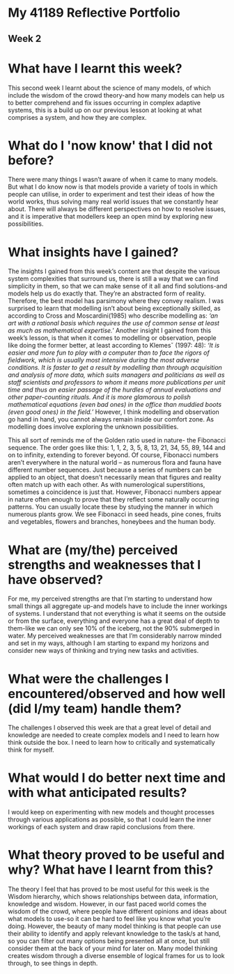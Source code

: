 # My 41189 Reflective Portfolio

## Week 2

# What have I learnt this week?
This second week I learnt about the science of many models, of which include the wisdom of the crowd theory-and how many models can help us to better comprehend and fix issues occurring in complex adaptive systems, this is a build up on our previous lesson at looking at what comprises a system, and how they are complex. 

# What do I 'now know' that I did not before?
There were many things I wasn’t aware of when it came to many models. But what I do know now is that models provide a variety of tools in which people can utilise, in order to experiment and test their ideas of how the world works, thus solving many real world issues that we constantly hear about. There will always be different perspectives on how to resolve issues, and it is imperative that modellers keep an open mind by exploring new possibilities. 

# What insights have I gained?
The insights I gained from this week’s content are that despite the various system complexities that surround us, there is still a way that we can find simplicity in them, so that we can make sense of it all and find solutions-and models help us do exactly that. They’re an abstracted form of reality. Therefore, the best model has parsimony where they convey realism. I was surprised to learn that modelling isn’t about being exceptionally skilled, as according to Cross and Moscardini(1985) who describe modelling as: *‘an art with a rational basis which requires the use of common sense at least as much as mathematical expertise.'* Another insight I gained from this week’s lesson, is that when it comes to modelling or observation, people like doing the former better, at least according to Klemesˇ (1997: 48): *‘It is easier and more fun to play with a computer than to face the rigors of fieldwork, which is usually most intensive during the most adverse conditions. It is faster to get a result by modelling than through acquisition and analysis of more data, which suits managers and politicians as well as staff scientists and professors to whom it means more publications per unit time and thus an easier passage of the hurdles of annual evaluations and other paper-counting rituals. And it is more glamorous to polish mathematical equations (even bad ones) in the office than muddied boots (even good ones) in the field.’* However, I think modelling and observation go hand in hand, you cannot always remain inside our comfort zone. As modelling does involve exploring the unknown possibilities. 

This all sort of reminds me of the Golden ratio used in nature- the Fibonacci sequence. The order goes like this: 1, 1, 2, 3, 5, 8, 13, 21, 34, 55, 89, 144 and on to infinity, extending to forever beyond.  Of course, Fibonacci numbers aren’t everywhere in the natural world – as numerous flora and fauna have different number sequences. Just because a series of numbers can be applied to an object, that doesn't necessarily mean that figures and reality often match up with each other. As with numerological superstitions, sometimes a coincidence is just that. However, Fibonacci numbers appear in nature often enough to prove that they reflect some naturally occurring patterns. You can usually locate these by studying the manner in which numerous plants grow. We see Fibonacci in seed heads, pine cones, fruits and vegetables, flowers and branches, honeybees and the human body. 

# What are (my/the) perceived strengths and weaknesses that I have observed?
For me, my perceived strengths are that I’m starting to understand how small things all aggregate up-and models have to include the inner workings of systems. I understand that not everything is what it seems on the outside or from the surface, everything and everyone has a great deal of depth to them-like we can only see 10% of the iceberg, not the 90% submerged in water. My perceived weaknesses are that I’m considerably narrow minded and set in my ways, although I am starting to expand my horizons and consider new ways of thinking and trying new tasks and activities. 

# What were the challenges I encountered/observed and how well (did I/my team) handle them?
The challenges I observed this week are that a great level of detail and knowledge are needed to create complex models and I need to learn how think outside the box. I need to learn how to critically and systematically think for myself. 

# What would I do better next time and with what anticipated results?
I would keep on experimenting with new models and thought processes through various applications as possible, so that I could learn the inner workings of each system and draw rapid conclusions from there. 

# What theory proved to be useful and why? What have I learnt from this?
The theory I feel that has proved to be most useful for this week is the Wisdom hierarchy, which shows relationships between data, information, knowledge and wisdom. However, in our fast paced world comes the wisdom of the crowd, where people have different opinions and ideas about what models to use-so it can be hard to feel like you know what you’re doing. However, the beauty of many model thinking is that people can use their ability to identify and apply relevant knowledge to the task/s at hand, so you can filter out many options being presented all at once, but still consider them at the back of your mind for later on. Many model thinking creates wisdom through a diverse ensemble of logical frames for us to look through, to see things in depth. 

